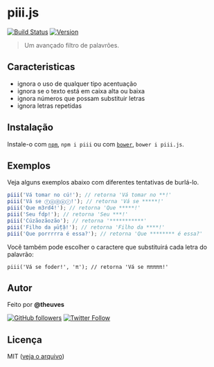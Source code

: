 # piii.js

[![Build Status](https://travis-ci.org/theuves/piii.js.svg?branch=master)](https://travis-ci.org/theuves/piii.js)
[![Version](https://img.shields.io/badge/version-2.0.1-blue.svg)](https://github.com/theuves/piii.js/tree/2.0.1)

> Um avançado filtro de palavrões.

## Caracteristicas

- ignora o uso de qualquer tipo acentuação
- ignora se o texto está em caixa alta ou baixa
- ignora números que possam substituir letras
- ignora letras repetidas

## Instalação

Instale-o com [`npm`](https://www.npmjs.com/), `npm i piii` ou com [`bower`](https://bower.io/), `bower i piii.js`.

## Exemplos

Veja alguns exemplos abaixo com diferentes tentativas de burlá-lo.

```js
piii('Vá tomar no cú!'); // retorna 'Vá tomar no **!'
piii('Vá se ⓕⓞⓓⓔⓡ!'); // retorna 'Vá se *****!'
piii('Que m3rd4!'); // retorna 'Que *****!'
piii('Seu fdp!'); // retorna 'Seu ***!'
piii('Cúzãozãozão'); // retorna '***********'
piii('Filho da ᵽṻțặ!'); // retorna 'Filho da ****!'
piii('Que porrrrra é essa?'); // retorna 'Que ******** é essa?'
```

Você também pode escolher o caractere que substituirá cada letra do palavrão:

```
piii('Vá se foder!', 'π'); // retorna 'Vá se πππππ!'
```

## Autor

Feito por **@theuves**

[![GitHub followers](https://img.shields.io/github/followers/theuves.svg?style=social&label=Follow)](https://github.com/theuves)
[![Twitter Follow](https://img.shields.io/twitter/follow/theuves.svg?style=social&label=Follow)](https://twitter.com/theuves)

## Licença

MIT ([veja o arquivo](https://raw.githubusercontent.com/theuves/piii.js/master/License))

